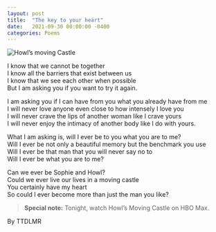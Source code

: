 ```yaml
---
layout: post
title:  "The key to your heart"
date:   2021-09-30 00:00:00 -0400
categories: Poems
---
```


![Howl’s moving Castle](https://64.media.tumblr.com/f7222cc11e15dc525c7cffc7409f48e9/tumblr_p27ij2bJeB1tymixzo1_1280.jpg) <br>

I know that we cannot be together  <br>
I know all the barriers that exist between us  <br>
I know that we see each other when possible  <br>
But I am asking you if you want to try it again.  <br>

I am asking you if I can have from you what you already have from me  <br>
I will never love anyone even close to how intensely I love you  <br>
I will never crave the lips of another woman like I crave yours  <br>
I will never enjoy the intimacy of another body like I do with yours.  <br>

What I am asking is, will I ever be to you what you are to me?  <br>
Will I ever be not only a beautiful memory but the benchmark you use  <br>
Will I ever be that man that you will never say no to  <br>
Will I ever be what you are to me?  <br>

Can we ever be Sophie and Howl?  <br>
Could we ever live our lives in a moving castle   <br>
You certainly have my heart  <br>
So could I ever become more than just the man you like?  <br>

> **Special note:** Tonight, watch Howl’s Moving Castle on HBO Max. <br>


By TTDLMR

